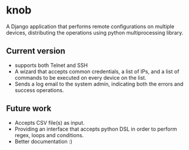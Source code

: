 # knob
A Django application that performs remote configurations on multiple devices, distributing the operations using python multiprocessing library.

## Current version
* supports both Telnet and SSH
* A wizard that accepts common credentials, a list of IPs, and a list of commands to be executed on every device on the list.
* Sends a log email to the system admin, indicating both the errors and success operations.

## Future work
* Accepts CSV file(s) as input.
* Providing an interface that accepts python DSL in order to perform regex, loops and conditions.
* Better documentation :)
